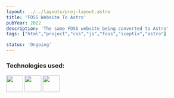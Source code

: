 ```yaml
---
layout: ../../layouts/proj-layout.astro
title: 'FOSS Website To Astro'
pubYear: 2022
description: 'The same FOSS website being converted to Astro'
tags: ["html","project","css","js","foss","sceptix","astro"]

status: 'Ongoing'
---
```





<h3>Technologies used:</h3>
<img src="/astro-icon-light.svg" width=45px> 
<img src="/html.png" width=45px>
<img src="/css.png" width=45px>